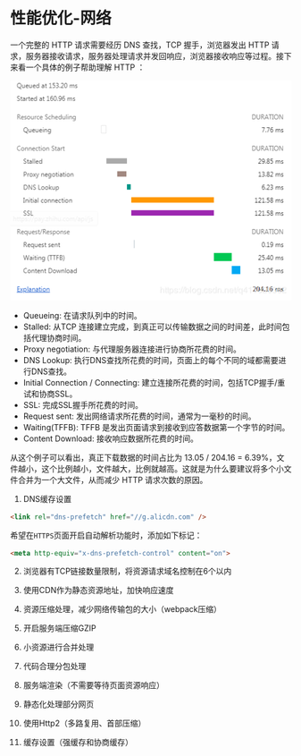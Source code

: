 # 性能优化-网络

一个完整的 HTTP 请求需要经历 DNS 查找，TCP 握手，浏览器发出 HTTP 请求，服务器接收请求，服务器处理请求并发回响应，浏览器接收响应等过程。接下来看一个具体的例子帮助理解 HTTP ：

![](../img/httpReq.png)

* Queueing: 在请求队列中的时间。
* Stalled: 从TCP 连接建立完成，到真正可以传输数据之间的时间差，此时间包括代理协商时间。
* Proxy negotiation: 与代理服务器连接进行协商所花费的时间。
* DNS Lookup: 执行DNS查找所花费的时间，页面上的每个不同的域都需要进行DNS查找。
* Initial Connection / Connecting: 建立连接所花费的时间，包括TCP握手/重试和协商SSL。
* SSL: 完成SSL握手所花费的时间。
* Request sent: 发出网络请求所花费的时间，通常为一毫秒的时间。
* Waiting(TFFB): TFFB 是发出页面请求到接收到应答数据第一个字节的时间。
* Content Download: 接收响应数据所花费的时间。

从这个例子可以看出，真正下载数据的时间占比为 13.05 / 204.16 = 6.39%，文件越小，这个比例越小，文件越大，比例就越高。这就是为什么要建议将多个小文件合并为一个大文件，从而减少 HTTP 请求次数的原因。

1. DNS缓存设置
```html
<link rel="dns-prefetch" href="//g.alicdn.com" />
```

希望在`HTTPS`页面开启自动解析功能时，添加如下标记：

```html
<meta http-equiv="x-dns-prefetch-control" content="on">
```

2. 浏览器有TCP链接数量限制，将资源请求域名控制在6个以内

3. 使用CDN作为静态资源地址，加快响应速度

4. 资源压缩处理，减少网络传输包的大小（webpack压缩）

5. 开启服务端压缩GZIP

6. 小资源进行合并处理

7. 代码合理分包处理

8. 服务端渲染（不需要等待页面资源响应）

9. 静态化处理部分网页

10. 使用Http2（多路复用、首部压缩）

11. 缓存设置（强缓存和协商缓存）


